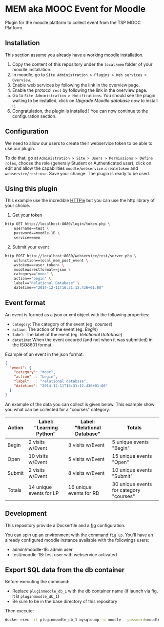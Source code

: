 # MEM aka MOOC Event for Moodle

Plugin for the moodle platform to collect event from the TSP MOOC Platform.

## Installation

This section assume you already have a working moodle installation.

1. Copy the content of this repository under the `local/mem` folder of your moodle
   installation.
2. In moodle, go to `Site Administration > Plugins > Web services > Overview`.
3. Enable web services by following the link in the overview page.
4. Enable the protocol `rest` by following the link in the overview page.
5. Go to `Site Administration > Notifications`. You should see the plugin waiting
   to be installed, click on *Upgrade Moodle database now* to install it.
6. Congratulation, the plugin is installed ! You can now continue to the configuration
   section.

## Configuration

We need to allow our users to create their webservice token to be able to use our plugin.

To do that, go at `Administration > Site > Users > Permissions > Define roles`,
choose the role (generaly Student or Authenticated user), click on edit and allow
the capabilities `moodle/webservice:createtoken` and `webservice/rest:use`.
Save your change. The plugin is ready to be used.

## Using this plugin

This example use the incredible [HTTPie](https://github.com/jakubroztocil/httpie)
but you can use the http library of your choice.

1. Get your token

  ```sh
  http GET http://localhost:8080/login/token.php \
      username==test \
      password==moodle-1B \
      service==mem
  ```
2. Submit your event

  ```sh
  http POST http://localhost:8080/webservice/rest/server.php \
      wsfunction==local_mem_post_event \
      wstoken==<user_token> \
      moodlewsrestformat==json \
      category=="mooc" \
      action=="begin" \
      label=="Relational Database" \
      datetime=="2014-12-11T16:31:12.436+01:00"
  ```

## Event format

An event is formed as a json or xml object with the following properties:

- `category`: The category of the event (eg. *courses*)
- `action`: The action of the event (eg. *Begin*)
- `label`: The label of the event (eg. *Relational Database*)
- `datetime`: When the event occured (and not when it was submitted) in the ISO8601 format.

Example of an event in the json format:

```json
{
  "event": {
    "category": "mooc",
    "action"  : "begin",
    "label"   : "relational database",
    "datetime": "2014-12-11T16:31:12.436+01:00"
  }
}
```

An example of the data you can collect is given below. This example show you what
can be collected for a "courses" category.

| Action      |	Label: "Learning Python" | Label: "Relational Database" | Totals                                  |
|-------------|--------------------------|------------------------------|-----------------------------------------|
| Begin       |	2 visits w/Event         | 3 visits w/Event             | 5 unique events "Begin"                 |
| Open        |	10 visits w/Event        | 5 visits w/Event             | 15 unique events "Open"                 |
| Submit      |	2 visits w/Event         | 8 visits w/Event             | 10 unique events "Submit"               |
| Totals      |	14 unique events for LP  | 16 unique events for RD      | 30 unique events for category "courses" |

## Development

This repository provide a Dockerfile and a [fig](http://www.fig.sh) configuration.

You can spin up an environment with the command `fig up`. You'll have an already configured moodle instance available with the followings users:

* admin/moodle-1B: admin user
* test/moodle-1B: test user with webservice activated

## Export SQL data from the db container

Before executing the command:
* Replace `pluginmoodle_db_1` with the db container name (if launch via fig, it is `pluginmoodle_db_1`)
* Be sure to be in the base directory of this repository

Then execute:
```sh
docker exec -it pluginmoodle_db_1 mysqldump -u moodle --password=moodle --databases moodle > dockerfiles/db/moodle.sql
```
